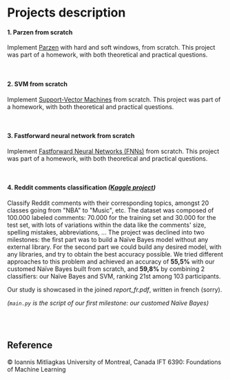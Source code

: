 
# Projects description

#### 1. Parzen from scratch
Implement [Parzen](https://en.wikipedia.org/wiki/Kernel_density_estimation) with hard and soft windows, from scratch.
This project was part of a homework, with both theoretical and practical questions.

<br/>

#### 2. SVM from scratch
Implement [Support-Vector Machines](https://towardsdatascience.com/support-vector-machine-simply-explained-fee28eba5496) from scratch.
This project was part of a homework, with both theoretical and practical questions.

<br/>

#### 3. Fastforward neural network from scratch
Implement [Fastforward Neural Networks (FNNs)](http://introtodeeplearning.com/slides/6S191_MIT_DeepLearning_L1.pdf) from scratch.
This project was part of a homework, with both theoretical and practical questions.

<br/>

#### 4. Reddit comments classification *([Kaggle project](https://www.kaggle.com/c/ift3395-ift6390-reddit-comments/overview))*
Classify Reddit comments with their corresponding topics, amongst 20 classes going from "NBA" to "Music", etc.
The dataset was composed of 100.000 labeled comments: 70.000 for the training set and 30.000 for the test set, with lots of variations within the data like the comments' size, spelling mistakes, abbreviations, ...
The project was declined into two milestones: the first part was to build a Naïve Bayes model without any external library. For the second part we could build any desired model, with any libraries, and try to obtain the best accuracy possible.
We tried different approaches to this problem and achieved an accuracy of **55,5%** with our customed Naïve Bayes built from scratch, and **59,8%** by combining 2 classifiers: our Naïve Bayes and SVM, ranking 21st among 103 participants.

Our study is showcased in the joined *report_fr.pdf*, written in french (sorry).

*(`main.py` is the script of our first milestone: our customed Naïve Bayes)*

<br/>
<br/>

## Reference
© Ioannis Mitliagkas
University of Montreal, Canada
IFT 6390: Foundations of Machine Learning

